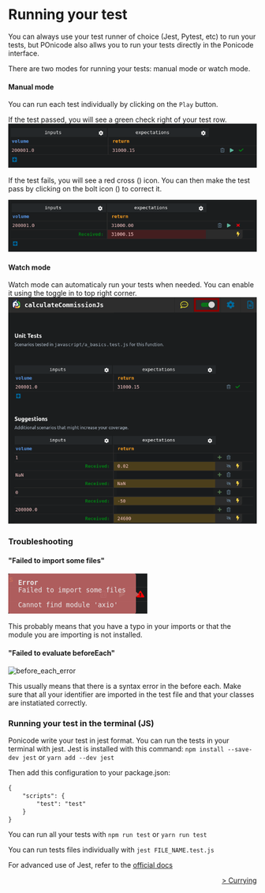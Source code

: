 # Running your test

You can always use your test runner of choice (Jest, Pytest, etc) to run your tests, but POnicode also allws you to run your tests directly in the Ponicode interface. 

There are two modes for running your tests: manual mode or watch mode.

#### Manual mode

You can run each test individually by clicking on the <i class="fas fa-play" style="color:green"></i>`Play` button. 

If the test passed, you will see a green check right of your test row.
![](images/test_case_running_1.png)

If the test fails, you will see a red cross (<i class="fas fa-times" style="color:red"></i>) icon. You can then make the test pass by clicking on the bolt icon (<i class="fas fa-bolt" style="color:orange"></i>) to correct it.

![](images/test_case_running_2.png)

#### Watch mode

Watch mode can automaticaly run your tests when needed. You can enable it using the toggle in to top right corner.
![](images/test_case_running_3.png)

### Troubleshooting

#### "Failed to import some files"

![](images/test_case_running_4.png)

This probably means that you have a typo in your imports or that the module you are importing is not installed.

#### "Failed to evaluate beforeEach"

<p >
    <img src="ut_extension/gui_test/images/before_each_error.png" alt="before_each_error" width="500"/>
</p>

This usually means that there is a syntax error in the before each.
Make sure that all your identifier are imported in the test file and that your classes are instatiated correctly.

### Running your test in the terminal (JS)

Ponicode write your test in jest format. You can run the tests in your terminal with jest.
Jest is installed with this command:
`npm install --save-dev jest`
or
`yarn add --dev jest`

Then add this configuration to your package.json:
```
{
	"scripts": {
		"test": "test"
	}
}
```

You can run all your tests with `npm run test` or `yarn run test`

You can run tests files individually with `jest FILE_NAME.test.js`

For advanced use of Jest, refer to the [official docs](https://jestjs.io/docs/getting-started)


<div align="right">
    <a href="#/ut_extension/gui_test/currying.md" >
        > Currying
    </a>
</div>
